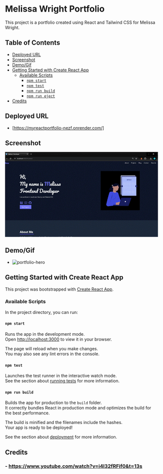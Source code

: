 # Melissa Wright Portfolio

This project is a portfolio created using React and Tailwind CSS for Melissa Wright.

## Table of Contents

- [Deployed URL](#deployed-url)
- [Screenshot](#screenshot)
- [Demo/Gif](#demo-gif)
- [Getting Started with Create React App](#getting-started-with-create-react-app)
  - [Available Scripts](#available-scripts)
    - [`npm start`](#npm-start)
    - [`npm test`](#npm-test)
    - [`npm run build`](#npm-run-build)
    - [`npm run eject`](#npm-run-eject)
- [Credits](#credits)

## Deployed URL

- [https://myreactportfolio-nezf.onrender.com/]

## Screenshot

![screenshot](./src/assets/screenshot.png)

## Demo/Gif

- ![portfolio-hero](./src/assets/portfoliodemo.gif)

## Getting Started with Create React App

This project was bootstrapped with [Create React App](https://github.com/facebook/create-react-app).

### Available Scripts

In the project directory, you can run:

#### `npm start`

Runs the app in the development mode.\
Open [http://localhost:3000](http://localhost:3000) to view it in your browser.

The page will reload when you make changes.\
You may also see any lint errors in the console.

#### `npm test`

Launches the test runner in the interactive watch mode.\
See the section about [running tests](https://facebook.github.io/create-react-app/docs/running-tests) for more information.

#### `npm run build`

Builds the app for production to the `build` folder.\
It correctly bundles React in production mode and optimizes the build for the best performance.

The build is minified and the filenames include the hashes.\
Your app is ready to be deployed!

See the section about [deployment](https://facebook.github.io/create-react-app/docs/deployment) for more information.

## Credits

### - https://www.youtube.com/watch?v=i4l32fRFif0&t=13s
